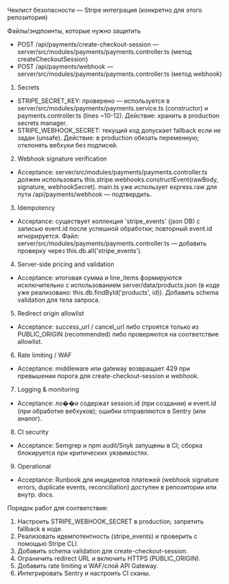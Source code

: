 Чеклист безопасности — Stripe интеграция (конкретно для этого репозитория)

Файлы/эндпоинты, которые нужно защитить
- POST /api/payments/create-checkout-session — server/src/modules/payments/payments.controller.ts (метод createCheckoutSession)
- POST /api/payments/webhook — server/src/modules/payments/payments.controller.ts (метод webhook)

1) Secrets
- STRIPE_SECRET_KEY: проверено — используется в server/src/modules/payments/payments.service.ts (constructor) и payments.controller.ts (lines ~10-12). Действие: хранить в production secrets manager.
- STRIPE_WEBHOOK_SECRET: текущий код допускает fallback если не задан (unsafe). Действие: в production обязать переменную; отклонять вебхуки без подписей.

2) Webhook signature verification
- Acceptance: server/src/modules/payments/payments.controller.ts должен использовать this.stripe.webhooks.constructEvent(rawBody, signature, webhookSecret). main.ts уже использует express.raw для пути /api/payments/webhook — подтвердить.

3) Idempotency
- Acceptance: существует коллекция 'stripe_events' (json DB) с записью event.id после успешной обработки; повторный event.id игнорируется. Файл: server/src/modules/payments/payments.controller.ts — добавить проверку через this.db.all('stripe_events').

4) Server-side pricing and validation
- Acceptance: итоговая сумма и line_items формируются исключительно с использованием server/data/products.json (в коде уже реализовано: this.db.findById('products', id)). Добавить schema validation для тела запроса.

5) Redirect origin allowlist
- Acceptance: success_url / cancel_url либо строятся только из PUBLIC_ORIGIN (recommended) либо проверяются на соответствие allowlist.

6) Rate limiting / WAF
- Acceptance: middleware или gateway возвращает 429 при превышении порога для create-checkout-session и webhook.

7) Logging & monitoring
- Acceptance: ло��и содержат session.id (при создании) и event.id (при обработке вебхуков); ошибки отправляются в Sentry (или аналог).

8) CI security
- Acceptance: Semgrep и npm audit/Snyk запущены в CI; сборка блокируется при критических уязвимостях.

9) Operational
- Acceptance: Runbook для инцидентов платежей (webhook signature errors, duplicate events, reconciliation) доступен в репозитории или внутр. docs.

Порядок работ для соответствия:
1. Настроить STRIPE_WEBHOOK_SECRET в production; запретить fallback в коде.
2. Реализовать идемпотентность (stripe_events) и проверить с помощью Stripe CLI.
3. Добавить schema validation для create-checkout-session.
4. Ограничить redirect URL и включить HTTPS (PUBLIC_ORIGIN).
5. Добавить rate limiting и WAF/слой API Gateway.
6. Интегрировать Sentry и настроить CI сканы.
